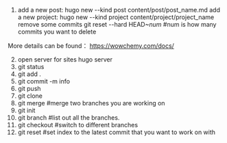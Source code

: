 1. add a new post:
hugo new --kind post content/post/post_name.md
   add a new project:
hugo new --kind project content/project/project_name    
   remove some commits
git reset --hard HEAD~$num$ #num is how many commits you want to delete

More details can be found：
https://wowchemy.com/docs/

2. open server for sites
hugo server
3. git status
4. git add .
5. git commit -m info
6. git push
7. git clone
8. git merge		#merge two branches you are working on
9. git init
10. git branch 		#list out all the branches.
11. git checkout 	#switch to different branches
12. git reset		#set index to the latest commit that you want to work on with
